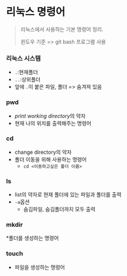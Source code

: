 # 리눅스 명령어

> 리눅스에서 사용하는 기본 명령어 정리. 
>
> 윈도우 기준 => git bash 프로그램 사용



### 리눅스 시스템

* `.`:현재폴더
* `..`:상위폴더
* 앞에 `.`이 붙은 파일, 폴더 => 숨겨져 있음



### pwd

* *print working directory*의 약자
* 현재 나의 위치를 출력해주는 명령어



### cd

* change directory의 약자
* 폴더 이동을 위해 사용하는 명령어
  * `cd <이동하고싶은 폴더 이름>`



### Is

* list의 약자로 현재 폴더에 있는 파일과 폴더를 출력
* `-a`옵션
  * 숨김파일, 숨김폴더까지 모두 출력

### mkdir

*폴더를 생성하는 명령어



### touch

* 파일을 생성하는 명령어

